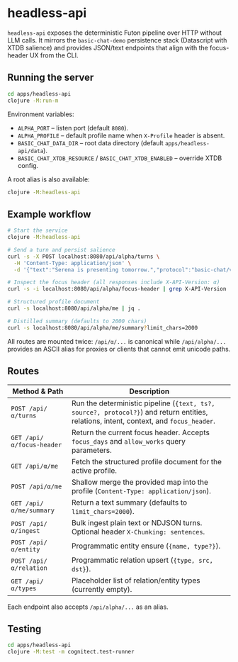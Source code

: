 # headless-api

`headless-api` exposes the deterministic Futon pipeline over HTTP without
LLM calls. It mirrors the `basic-chat-demo` persistence stack (Datascript with
XTDB salience) and provides JSON/text endpoints that align with the focus-header
UX from the CLI.

## Running the server

```bash
cd apps/headless-api
clojure -M:run-m
```

Environment variables:

- `ALPHA_PORT` – listen port (default `8080`).
- `ALPHA_PROFILE` – default profile name when `X-Profile` header is absent.
- `BASIC_CHAT_DATA_DIR` – root data directory (default `apps/headless-api/data`).
- `BASIC_CHAT_XTDB_RESOURCE` / `BASIC_CHAT_XTDB_ENABLED` – override XTDB config.

A root alias is also available:

```bash
clojure -M:headless-api
```

## Example workflow

```bash
# Start the service
clojure -M:headless-api

# Send a turn and persist salience
curl -s -X POST localhost:8080/api/alpha/turns \
  -H 'Content-Type: application/json' \
  -d '{"text":"Serena is presenting tomorrow.","protocol":"basic-chat/v5"}' | jq .

# Inspect the focus header (all responses include X-API-Version: α)
curl -s -i localhost:8080/api/alpha/focus-header | grep X-API-Version

# Structured profile document
curl -s localhost:8080/api/alpha/me | jq .

# Distilled summary (defaults to 2000 chars)
curl -s localhost:8080/api/alpha/me/summary?limit_chars=2000
```

All routes are mounted twice: `/api/α/...` is canonical while `/api/alpha/...`
provides an ASCII alias for proxies or clients that cannot emit unicode paths.

## Routes

| Method & Path | Description |
|---------------|-------------|
| `POST /api/α/turns` | Run the deterministic pipeline (`{text, ts?, source?, protocol?}`) and return entities, relations, intent, context, and `focus_header`. |
| `GET /api/α/focus-header` | Return the current focus header. Accepts `focus_days` and `allow_works` query parameters. |
| `GET /api/α/me` | Fetch the structured profile document for the active profile. |
| `POST /api/α/me` | Shallow merge the provided map into the profile (`Content-Type: application/json`). |
| `GET /api/α/me/summary` | Return a text summary (defaults to `limit_chars=2000`). |
| `POST /api/α/ingest` | Bulk ingest plain text or NDJSON turns. Optional header `X-Chunking: sentences`. |
| `POST /api/α/entity` | Programmatic entity ensure (`{name, type?}`). |
| `POST /api/α/relation` | Programmatic relation upsert (`{type, src, dst}`). |
| `GET /api/α/types` | Placeholder list of relation/entity types (currently empty). |

Each endpoint also accepts `/api/alpha/...` as an alias.

## Testing

```bash
cd apps/headless-api
clojure -M:test -m cognitect.test-runner
```
